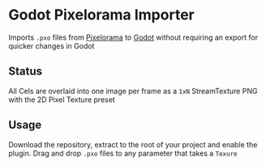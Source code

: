 # Godot Pixelorama Importer

Imports `.pxo` files from [Pixelorama](https://orama-interactive.itch.io/pixelorama) to [Godot](https://godotengine.org/) without requiring an export for quicker changes in Godot

## Status

All Cels are overlaid into one image per frame as a `1xN` StreamTexture PNG with the 2D Pixel Texture preset

## Usage

Download the repository, extract to the root of your project and enable the plugin. Drag and drop `.pxo` files to any parameter that takes a `Texure`
